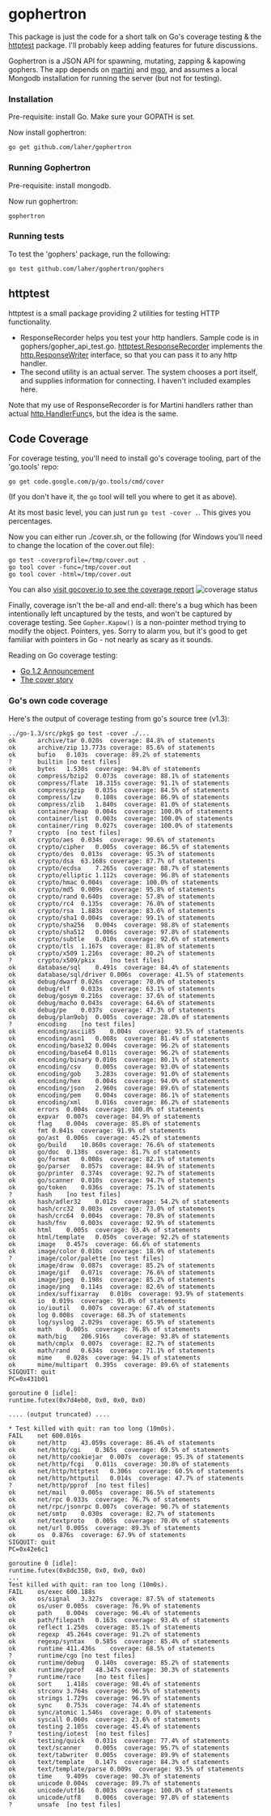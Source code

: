gophertron
==========

This package is just the code for a short talk on Go's coverage testing & the [httptest](http://golang.org/pkg/net/http/httptest/) package. I'll probably keep adding features for future discussions.

Gophertron is a JSON API for spawning, mutating, zapping & kapowing gophers. The app depends on [martini](http://martini.codegangsta.io/) and [mgo](http://labix.org/mgo), and assumes a local Mongodb installation for running the server (but not for testing).

### Installation

Pre-requisite: install Go. Make sure your GOPATH is set.

Now install gophertron:

	go get github.com/laher/gophertron

### Running Gophertron

Pre-requisite: install mongodb. 

Now run gophertron:

	gophertron

### Running tests

To test the 'gophers' package, run the following:

	go test github.com/laher/gophertron/gophers



httptest
--------

httptest is a small package providing 2 utilities for testing HTTP functionality. 
 
 * ResponseRecorder helps you test your http handlers. Sample code is in gophers/gopher_api_test.go. [httptest.ResponseRecorder](http://golang.org/pkg/net/http/httptest/#ResponseRecorder) implements the [http.ResponseWriter](http://golang.org/pkg/net/http/#ResponseWriter) interface, so that you can pass it to any http handler.
 * The second utility is an actual server. The system chooses a port itself, and supplies information for connecting. I haven't included examples here.

Note that my use of ResponseRecorder is for Martini handlers rather than actual [http.HandlerFunc](http://golang.org/pkg/net/http/#HandlerFunc)s, but the idea is the same.

Code Coverage
-------------

For coverage testing, you'll need to install go's coverage tooling, part of the 'go.tools' repo:

	go get code.google.com/p/go.tools/cmd/cover

(If you don't have it, the `go` tool will tell you where to get it as above).

At its most basic level, you can just run `go test -cover .`. This gives you percentages.

Now you can either run ./cover.sh, or the following (for Windows you'll need to change the location of the cover.out file):

	go test -coverprofile=/tmp/cover.out .
	go tool cover -func=/tmp/cover.out
	go tool cover -html=/tmp/cover.out

You can also [visit gocover.io to see the coverage report](http://gocover.io/github.com/laher/gophertron/gophers) ![coverage status](http://gocover.io/_badge/github.com/laher/gophertron/gophers?)

Finally, coverage isn't the be-all and end-all: there's a bug which has been intentionally left uncaptured by the tests, and won't be captured by coverage testing. See `Gopher.Kapow()` is a non-pointer method trying to modify the object. Pointers, yes. Sorry to alarm you, but it's good to get familiar with pointers in Go - not nearly as scary as it sounds. 

Reading on Go coverage testing:

 * [Go 1.2 Announcement](http://golang.org/doc/go1.2#cover)
 * [The cover story](http://blog.golang.org/cover)


### Go's own code coverage

Here's the output of coverage testing from go's source tree (v1.3):


	../go-1.3/src/pkg$ go test -cover ./...
	ok  	archive/tar	0.020s	coverage: 84.8% of statements
	ok  	archive/zip	13.773s	coverage: 85.6% of statements
	ok  	bufio	0.103s	coverage: 89.2% of statements
	?   	builtin	[no test files]
	ok  	bytes	1.530s	coverage: 94.8% of statements
	ok  	compress/bzip2	0.073s	coverage: 88.1% of statements
	ok  	compress/flate	18.315s	coverage: 91.1% of statements
	ok  	compress/gzip	0.035s	coverage: 84.5% of statements
	ok  	compress/lzw	0.108s	coverage: 86.9% of statements
	ok  	compress/zlib	1.840s	coverage: 81.0% of statements
	ok  	container/heap	0.004s	coverage: 100.0% of statements
	ok  	container/list	0.003s	coverage: 100.0% of statements
	ok  	container/ring	0.027s	coverage: 100.0% of statements
	?   	crypto	[no test files]
	ok  	crypto/aes	0.034s	coverage: 90.6% of statements
	ok  	crypto/cipher	0.005s	coverage: 86.5% of statements
	ok  	crypto/des	0.013s	coverage: 95.3% of statements
	ok  	crypto/dsa	63.168s	coverage: 87.7% of statements
	ok  	crypto/ecdsa	7.265s	coverage: 88.7% of statements
	ok  	crypto/elliptic	1.112s	coverage: 96.8% of statements
	ok  	crypto/hmac	0.004s	coverage: 100.0% of statements
	ok  	crypto/md5	0.009s	coverage: 95.8% of statements
	ok  	crypto/rand	0.640s	coverage: 57.8% of statements
	ok  	crypto/rc4	0.135s	coverage: 76.0% of statements
	ok  	crypto/rsa	1.883s	coverage: 83.6% of statements
	ok  	crypto/sha1	0.004s	coverage: 99.1% of statements
	ok  	crypto/sha256	0.004s	coverage: 98.8% of statements
	ok  	crypto/sha512	0.006s	coverage: 97.8% of statements
	ok  	crypto/subtle	0.010s	coverage: 92.6% of statements
	ok  	crypto/tls	1.167s	coverage: 81.8% of statements
	ok  	crypto/x509	1.216s	coverage: 80.2% of statements
	?   	crypto/x509/pkix	[no test files]
	ok  	database/sql	0.491s	coverage: 84.4% of statements
	ok  	database/sql/driver	0.006s	coverage: 41.5% of statements
	ok  	debug/dwarf	0.026s	coverage: 70.0% of statements
	ok  	debug/elf	0.033s	coverage: 63.1% of statements
	ok  	debug/gosym	0.216s	coverage: 37.6% of statements
	ok  	debug/macho	0.043s	coverage: 64.6% of statements
	ok  	debug/pe	0.037s	coverage: 47.3% of statements
	ok  	debug/plan9obj	0.005s	coverage: 28.0% of statements
	?   	encoding	[no test files]
	ok  	encoding/ascii85	0.004s	coverage: 93.5% of statements
	ok  	encoding/asn1	0.008s	coverage: 81.4% of statements
	ok  	encoding/base32	0.004s	coverage: 96.2% of statements
	ok  	encoding/base64	0.011s	coverage: 96.2% of statements
	ok  	encoding/binary	0.010s	coverage: 80.1% of statements
	ok  	encoding/csv	0.005s	coverage: 93.0% of statements
	ok  	encoding/gob	3.283s	coverage: 91.0% of statements
	ok  	encoding/hex	0.004s	coverage: 94.0% of statements
	ok  	encoding/json	2.960s	coverage: 89.6% of statements
	ok  	encoding/pem	0.004s	coverage: 86.1% of statements
	ok  	encoding/xml	0.016s	coverage: 86.2% of statements
	ok  	errors	0.004s	coverage: 100.0% of statements
	ok  	expvar	0.007s	coverage: 84.9% of statements
	ok  	flag	0.004s	coverage: 85.8% of statements
	ok  	fmt	0.041s	coverage: 91.9% of statements
	ok  	go/ast	0.006s	coverage: 45.2% of statements
	ok  	go/build	10.860s	coverage: 76.6% of statements
	ok  	go/doc	0.138s	coverage: 81.7% of statements
	ok  	go/format	0.008s	coverage: 82.1% of statements
	ok  	go/parser	0.057s	coverage: 84.9% of statements
	ok  	go/printer	0.374s	coverage: 92.7% of statements
	ok  	go/scanner	0.010s	coverage: 94.7% of statements
	ok  	go/token	0.036s	coverage: 75.1% of statements
	?   	hash	[no test files]
	ok  	hash/adler32	0.012s	coverage: 54.2% of statements
	ok  	hash/crc32	0.003s	coverage: 73.0% of statements
	ok  	hash/crc64	0.004s	coverage: 70.8% of statements
	ok  	hash/fnv	0.003s	coverage: 92.9% of statements
	ok  	html	0.005s	coverage: 93.4% of statements
	ok  	html/template	0.050s	coverage: 92.2% of statements
	ok  	image	0.457s	coverage: 66.6% of statements
	ok  	image/color	0.010s	coverage: 18.9% of statements
	?   	image/color/palette	[no test files]
	ok  	image/draw	0.087s	coverage: 85.2% of statements
	ok  	image/gif	0.071s	coverage: 76.6% of statements
	ok  	image/jpeg	0.198s	coverage: 85.2% of statements
	ok  	image/png	0.114s	coverage: 82.6% of statements
	ok  	index/suffixarray	0.010s	coverage: 93.9% of statements
	ok  	io	0.019s	coverage: 91.0% of statements
	ok  	io/ioutil	0.007s	coverage: 67.4% of statements
	ok  	log	0.008s	coverage: 68.3% of statements
	ok  	log/syslog	2.029s	coverage: 65.9% of statements
	ok  	math	0.005s	coverage: 76.8% of statements
	ok  	math/big	206.916s	coverage: 93.8% of statements
	ok  	math/cmplx	0.007s	coverage: 82.7% of statements
	ok  	math/rand	0.634s	coverage: 71.1% of statements
	ok  	mime	0.028s	coverage: 94.1% of statements
	ok  	mime/multipart	0.395s	coverage: 89.6% of statements
	SIGQUIT: quit
	PC=0x431b01

	goroutine 0 [idle]:
	runtime.futex(0x7d4eb0, 0x0, 0x0, 0x0)

	.... (output truncated) ....

	* Test killed with quit: ran too long (10m0s).
	FAIL	net	600.016s
	ok  	net/http	43.059s	coverage: 86.4% of statements
	ok  	net/http/cgi	0.365s	coverage: 69.5% of statements
	ok  	net/http/cookiejar	0.007s	coverage: 95.3% of statements
	ok  	net/http/fcgi	0.011s	coverage: 30.8% of statements
	ok  	net/http/httptest	0.306s	coverage: 60.5% of statements
	ok  	net/http/httputil	0.014s	coverage: 47.7% of statements
	?   	net/http/pprof	[no test files]
	ok  	net/mail	0.005s	coverage: 86.5% of statements
	ok  	net/rpc	0.033s	coverage: 76.7% of statements
	ok  	net/rpc/jsonrpc	0.007s	coverage: 90.7% of statements
	ok  	net/smtp	0.030s	coverage: 82.7% of statements
	ok  	net/textproto	0.005s	coverage: 70.0% of statements
	ok  	net/url	0.005s	coverage: 89.3% of statements
	ok  	os	0.876s	coverage: 67.9% of statements
	SIGQUIT: quit
	PC=0x42e6c1

	goroutine 0 [idle]:
	runtime.futex(0x8dc350, 0x0, 0x0, 0x0)
	...
	Test killed with quit: ran too long (10m0s).
	FAIL	os/exec	600.188s
	ok  	os/signal	3.327s	coverage: 87.5% of statements
	ok  	os/user	0.005s	coverage: 76.9% of statements
	ok  	path	0.004s	coverage: 96.4% of statements
	ok  	path/filepath	0.163s	coverage: 93.4% of statements
	ok  	reflect	1.250s	coverage: 85.1% of statements
	ok  	regexp	45.264s	coverage: 91.2% of statements
	ok  	regexp/syntax	0.585s	coverage: 85.4% of statements
	ok  	runtime	411.436s	coverage: 68.5% of statements
	?   	runtime/cgo	[no test files]
	ok  	runtime/debug	0.140s	coverage: 85.2% of statements
	ok  	runtime/pprof	48.347s	coverage: 30.3% of statements
	?   	runtime/race	[no test files]
	ok  	sort	1.418s	coverage: 98.4% of statements
	ok  	strconv	3.764s	coverage: 96.5% of statements
	ok  	strings	1.729s	coverage: 96.9% of statements
	ok  	sync	0.753s	coverage: 74.4% of statements
	ok  	sync/atomic	1.546s	coverage: 0.0% of statements
	ok  	syscall	0.060s	coverage: 23.6% of statements
	ok  	testing	2.105s	coverage: 45.4% of statements
	?   	testing/iotest	[no test files]
	ok  	testing/quick	0.031s	coverage: 77.4% of statements
	ok  	text/scanner	0.005s	coverage: 95.7% of statements
	ok  	text/tabwriter	0.005s	coverage: 89.9% of statements
	ok  	text/template	0.147s	coverage: 84.3% of statements
	ok  	text/template/parse	0.009s	coverage: 93.5% of statements
	ok  	time	9.409s	coverage: 90.3% of statements
	ok  	unicode	0.004s	coverage: 89.7% of statements
	ok  	unicode/utf16	0.003s	coverage: 100.0% of statements
	ok  	unicode/utf8	0.006s	coverage: 97.8% of statements
	?   	unsafe	[no test files]

